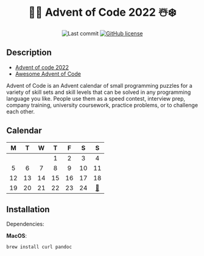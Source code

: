 <div align="center">

# 🎅🎄 Advent of Code 2022 ☃️❄️

![Last commit](https://img.shields.io/github/last-commit/lento234/aoc2022)
[![GitHub license](https://img.shields.io/github/license/lento234/aoc2022?color=blue)](https://github.com/lento234/aoc2022/blob/main/LICENSE)

</div>


## Description

- [Advent of code 2022](https://adventofcode.com/2022/)
- [Awesome Advent of Code](https://github.com/Bogdanp/awesome-advent-of-code)


Advent of Code is an Advent calendar of small programming puzzles for a variety of skill sets and skill levels that can be solved in any programming language you like. People use them as a speed contest, interview prep, company training, university coursework, practice problems, or to challenge each other.

## Calendar

|   M   |   T   |   W   |   T   |   F   |   S   |                 S                 |
| :---: | :---: | :---: | :---: | :---: | :---: | :-------------------------------: |
|       |       |       |   1   |   2   |   3   |                 4                 |
|   5   |   6   |   7   |   8   |   9   |  10   |                11                 |
|  12   |  13   |  14   |  15   |  16   |  17   |                18                 |
|  19   |  20   |  21   |  22   |  23   |  24   | [🎁](https://youtu.be/bpQ3UfPYQn8) |


## Installation

Dependencies:

**MacOS**:

    brew install curl pandoc
